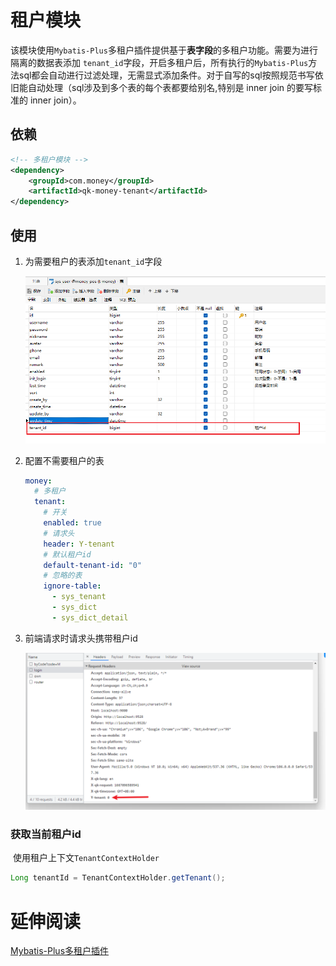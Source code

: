 # 租户模块

​		该模块使用`Mybatis-Plus`多租户插件提供基于**表字段**的多租户功能。需要为进行隔离的数据表添加 `tenant_id`字段，开启多租户后，所有执行的`Mybatis-Plus`方法sql都会自动进行过滤处理，无需显式添加条件。对于自写的sql按照规范书写依旧能自动处理（sql涉及到多个表的每个表都要给别名,特别是 inner join 的要写标准的 inner join）。

## 依赖

~~~xml
<!-- 多租户模块 -->
<dependency>
    <groupId>com.money</groupId>
    <artifactId>qk-money-tenant</artifactId>
</dependency>
~~~

## 使用

1. 为需要租户的表添加`tenant_id`字段

    ![image-20221030102155484](README.assets/image-20221030102155484.png)

2. 配置不需要租户的表

    ~~~yaml
    money:
      # 多租户
      tenant:
        # 开关
        enabled: true
        # 请求头
        header: Y-tenant
        # 默认租户id
        default-tenant-id: "0"
        # 忽略的表
        ignore-table:
          - sys_tenant
          - sys_dict
          - sys_dict_detail
    ~~~

3. 前端请求时请求头携带租户id

    ![image-20221030102356904](README.assets/image-20221030102356904.png)

### 获取当前租户id

​		使用租户上下文`TenantContextHolder`

~~~java
Long tenantId = TenantContextHolder.getTenant();
~~~

# 延伸阅读

[Mybatis-Plus多租户插件](https://baomidou.com/pages/aef2f2/#tenantlineinnerinterceptor)

